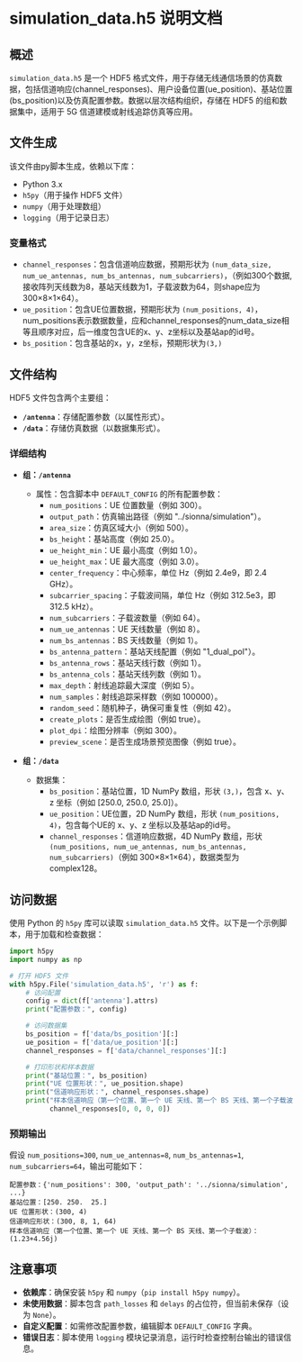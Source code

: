 # simulation_data.h5 说明文档

## 概述
`simulation_data.h5` 是一个 HDF5 格式文件，用于存储无线通信场景的仿真数据，包括信道响应(channel_responses)、用户设备位置(ue_position)、基站位置(bs_position)以及仿真配置参数。数据以层次结构组织，存储在 HDF5 的组和数据集中，适用于 5G 信道建模或射线追踪仿真等应用。

## 文件生成
该文件由py脚本生成，依赖以下库：
- Python 3.x
- `h5py`（用于操作 HDF5 文件）
- `numpy`（用于处理数组）
- `logging`（用于记录日志）

### 变量格式
- `channel_responses`：包含信道响应数据，预期形状为 `(num_data_size, num_ue_antennas, num_bs_antennas, num_subcarriers)`，（例如300个数据,接收阵列天线数为8，基站天线数为1，子载波数为64，则shape应为300×8×1×64）。
- `ue_position`：包含UE位置数据，预期形状为 `(num_positions, 4)`，num_positions表示数据数量，应和channel_responses的num_data_size相等且顺序对应，后一维度包含UE的x、y、z坐标以及基站ap的id号。
- `bs_position`：包含基站的x，y，z坐标，预期形状为`(3,)`

## 文件结构
HDF5 文件包含两个主要组：
- **`/antenna`**：存储配置参数（以属性形式）。
- **`/data`**：存储仿真数据（以数据集形式）。

### 详细结构
- **组：`/antenna`**
  - 属性：包含脚本中 `DEFAULT_CONFIG` 的所有配置参数：
    - `num_positions`：UE 位置数量（例如 300）。
    - `output_path`：仿真输出路径（例如 "../sionna/simulation"）。
    - `area_size`：仿真区域大小（例如 500）。
    - `bs_height`：基站高度（例如 25.0）。
    - `ue_height_min`：UE 最小高度（例如 1.0）。
    - `ue_height_max`：UE 最大高度（例如 3.0）。
    - `center_frequency`：中心频率，单位 Hz（例如 2.4e9，即 2.4 GHz）。
    - `subcarrier_spacing`：子载波间隔，单位 Hz（例如 312.5e3，即 312.5 kHz）。
    - `num_subcarriers`：子载波数量（例如 64）。
    - `num_ue_antennas`：UE 天线数量（例如 8）。
    - `num_bs_antennas`：BS 天线数量（例如 1）。
    - `bs_antenna_pattern`：基站天线配置（例如 "1_dual_pol"）。
    - `bs_antenna_rows`：基站天线行数（例如 1）。
    - `bs_antenna_cols`：基站天线列数（例如 1）。
    - `max_depth`：射线追踪最大深度（例如 5）。
    - `num_samples`：射线追踪采样数（例如 100000）。
    - `random_seed`：随机种子，确保可重复性（例如 42）。
    - `create_plots`：是否生成绘图（例如 true）。
    - `plot_dpi`：绘图分辨率（例如 300）。
    - `preview_scene`：是否生成场景预览图像（例如 true）。

- **组：`/data`**
  - 数据集：
    - `bs_position`：基站位置，1D NumPy 数组，形状 `(3,)`，包含 x、y、z 坐标（例如 [250.0, 250.0, 25.0]）。
    - `ue_position`：UE位置，2D NumPy 数组，形状 `(num_positions, 4)`，包含每个UE的 x、y、z 坐标以及基站ap的id号。
    - `channel_responses`：信道响应数据，4D NumPy 数组，形状 `(num_positions, num_ue_antennas, num_bs_antennas, num_subcarriers)`（例如 300×8×1×64），数据类型为 complex128。

## 访问数据
使用 Python 的 `h5py` 库可以读取 `simulation_data.h5` 文件。以下是一个示例脚本，用于加载和检查数据：

```python
import h5py
import numpy as np

# 打开 HDF5 文件
with h5py.File('simulation_data.h5', 'r') as f:
    # 访问配置
    config = dict(f['antenna'].attrs)
    print("配置参数：", config)

    # 访问数据集
    bs_position = f['data/bs_position'][:]
    ue_position = f['data/ue_position'][:]
    channel_responses = f['data/channel_responses'][:]

    # 打印形状和样本数据
    print("基站位置：", bs_position)
    print("UE 位置形状：", ue_position.shape)
    print("信道响应形状：", channel_responses.shape)
    print("样本信道响应（第一个位置、第一个 UE 天线、第一个 BS 天线、第一个子载波）：", 
          channel_responses[0, 0, 0, 0])
```

### 预期输出
假设 `num_positions=300`, `num_ue_antennas=8`, `num_bs_antennas=1`, `num_subcarriers=64`，输出可能如下：
```
配置参数：{'num_positions': 300, 'output_path': '../sionna/simulation', ...}
基站位置：[250. 250.  25.]
UE 位置形状：(300, 4)
信道响应形状：(300, 8, 1, 64)
样本信道响应（第一个位置、第一个 UE 天线、第一个 BS 天线、第一个子载波）：(1.23+4.56j)
```

## 注意事项
- **依赖库**：确保安装 `h5py` 和 `numpy`（`pip install h5py numpy`）。
- **未使用数据**：脚本包含 `path_losses` 和 `delays` 的占位符，但当前未保存（设为 `None`）。
- **自定义配置**：如需修改配置参数，编辑脚本 `DEFAULT_CONFIG` 字典。
- **错误日志**：脚本使用 `logging` 模块记录消息，运行时检查控制台输出的错误信息。
